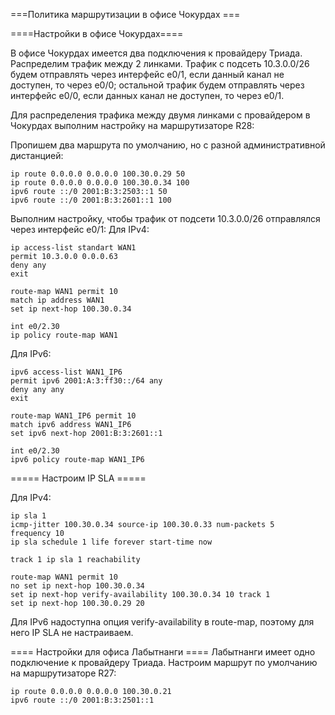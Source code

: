 ===Политика маршрутизации в офисе Чокурдах ===

====Настройки в офисе Чокурдах====

В офисе Чокурдах имеется два подключения к провайдеру Триада. Распределим трафик между 2 линками. 
Трафик с подсеть 10.3.0.0/26 будем отправлять через интерфейс e0/1, если данный канал не доступен, то через e0/0;
остальной трафик будем отправлять через интерфейс e0/0, если данных канал не доступен, то через e0/1.

Для распределения трафика между двумя линками с провайдером в Чокурдах выполним настройку на маршрутизаторе R28:

Пропишем два маршрута по умолчанию, но с разной административной дистанцией:
```
ip route 0.0.0.0 0.0.0.0 100.30.0.29 50
ip route 0.0.0.0 0.0.0.0 100.30.0.34 100
ipv6 route ::/0 2001:B:3:2503::1 50
ipv6 route ::/0 2001:B:3:2601::1 100
```

Выполним настройку, чтобы трафик от подсети 10.3.0.0/26 отправлялся через интерфейс e0/1:
Для IPv4:
```
ip access-list standart WAN1
permit 10.3.0.0 0.0.0.63
deny any
exit

route-map WAN1 permit 10
match ip address WAN1
set ip next-hop 100.30.0.34

int e0/2.30
ip policy route-map WAN1

```

Для IPv6:

```
ipv6 access-list WAN1_IP6
permit ipv6 2001:A:3:ff30::/64 any
deny any any
exit

route-map WAN1_IP6 permit 10
match ipv6 address WAN1_IP6
set ipv6 next-hop 2001:B:3:2601::1

int e0/2.30
ipv6 policy route-map WAN1_IP6
```

===== Настроим IP SLA =====

Для IPv4:
```
ip sla 1
icmp-jitter 100.30.0.34 source-ip 100.30.0.33 num-packets 5
frequency 10
ip sla schedule 1 life forever start-time now

track 1 ip sla 1 reachability

route-map WAN1 permit 10
no set ip next-hop 100.30.0.34
set ip next-hop verify-availability 100.30.0.34 10 track 1
set ip next-hop 100.30.0.29 20
```

Для IPv6 надоступна опция verify-availability в route-map, поэтому для него IP SLA не настраиваем.


==== Настройки для офиса Лабытнанги ====
Лабытнанги имеет одно подключение к провайдеру Триада. 
Настроим маршрут по умолчанию на маршрутизаторе R27:
```
ip route 0.0.0.0 0.0.0.0 100.30.0.21
ipv6 route ::/0 2001:B:3:2501::1
```
